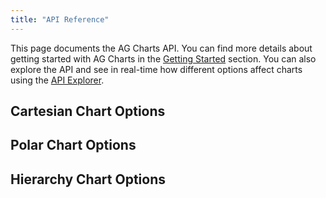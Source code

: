 ```yaml
---
title: "API Reference"
---
```


This page documents the AG Charts API. You can find more details about getting started with AG Charts in the [Getting Started](/charts-getting-started/) section. You can also explore the API and see in real-time how different options affect charts using the [API Explorer](/charts-api-explorer/).


## Cartesian Chart Options

<expandable-snippet interfaceName='AgCartesianChartOptions' overrideSrc="charts-api/api.json" breadcrumbs='["options"]'></expandable-snippet>

## Polar Chart Options

<expandable-snippet interfaceName='AgPolarChartOptions' overrideSrc="charts-api/api.json" breadcrumbs='["options"]'></expandable-snippet>

## Hierarchy Chart Options

<expandable-snippet interfaceName='AgHierarchyChartOptions' overrideSrc="charts-api/api.json" breadcrumbs='["options"]'></expandable-snippet>
